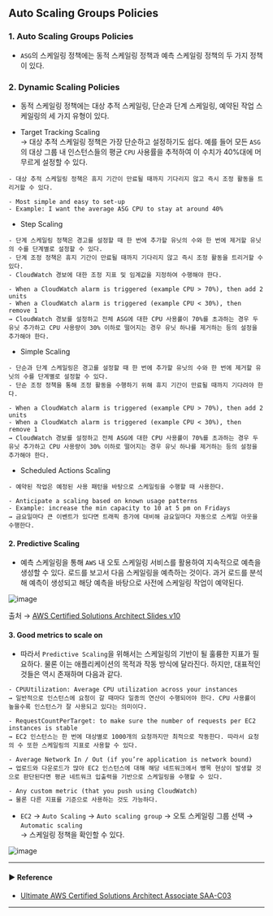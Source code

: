 ## Auto Scaling Groups Policies
### 1. Auto Scaling Groups Policies
- `ASG`의 스케일링 정책에는 동적 스케일링 정책과 예측 스케일링 정책의 두 가지 정책이 있다. 

### 2. Dynamic Scaling Policies
- 동적 스케일링 정책에는 대상 추적 스케일링, 단순과 단계 스케일링, 예약된 작업 스케일링의 세 가지 유형이 있다.

- Target Tracking Scaling  
→ 대상 추적 스케일링 정책은 가장 단순하고 설정하기도 쉽다. 예를 들어 모든 `ASG`의 대상 그룹 내 인스턴스들의 평균 `CPU` 사용률을 추적하여 이 수치가 40%대에 머무르게 설정할 수 있다.
~~~
- 대상 추적 스케일링 정책은 휴지 기간이 만료될 때까지 기다리지 않고 즉시 조정 활동을 트리거할 수 있다.

- Most simple and easy to set-up
- Example: I want the average ASG CPU to stay at around 40%
~~~

- Step Scaling
~~~
- 단계 스케일링 정책은 경고를 설정할 때 한 번에 추가할 유닛의 수와 한 번에 제거할 유닛의 수를 단계별로 설정할 수 있다.
- 단계 조정 정책은 휴지 기간이 만료될 때까지 기다리지 않고 즉시 조정 활동을 트리거할 수 있다.
- CloudWatch 경보에 대한 조정 지표 및 임계값을 지정하여 수행해야 한다.

- When a CloudWatch alarm is triggered (example CPU > 70%), then add 2 units
- When a CloudWatch alarm is triggered (example CPU < 30%), then remove 1
→ CloudWatch 경보를 설정하고 전체 ASG에 대한 CPU 사용률이 70%를 초과하는 경우 두 유닛 추가하고 CPU 사용량이 30% 이하로 떨어지는 경우 유닛 하나를 제거하는 등의 설정을 추가해야 한다.
~~~

- Simple Scaling
~~~
- 단순과 단계 스케일링은 경고를 설정할 때 한 번에 추가할 유닛의 수와 한 번에 제거할 유닛의 수를 단계별로 설정할 수 있다.
- 단순 조정 정책을 통해 조정 활동을 수행하기 위해 휴지 기간이 만료될 때까지 기다려야 한다.

- When a CloudWatch alarm is triggered (example CPU > 70%), then add 2 units
- When a CloudWatch alarm is triggered (example CPU < 30%), then remove 1
→ CloudWatch 경보를 설정하고 전체 ASG에 대한 CPU 사용률이 70%를 초과하는 경우 두 유닛 추가하고 CPU 사용량이 30% 이하로 떨어지는 경우 유닛 하나를 제거하는 등의 설정을 추가해야 한다.

~~~

- Scheduled Actions Scaling
~~~
- 예약된 작업은 예정된 사용 패턴을 바탕으로 스케일링을 수행할 때 사용한다. 

- Anticipate a scaling based on known usage patterns
- Example: increase the min capacity to 10 at 5 pm on Fridays
→ 금요일마다 큰 이벤트가 있다면 트래픽 증가에 대비해 금요일마다 자동으로 스케일 아웃을 수행한다.
~~~

#### 2. Predictive Scaling
- 예측 스케일링을 통해 `AWS` 내 오토 스케일링 서비스를 활용하여 지속적으로 예측을 생성할 수 있다. 로드를 보고서 다음 스케일링을 예측하는 것이다. 과거 로드를 분석해 예측이 생성되고 해당 예측을 바탕으로 사전에 스케일링 작업이 예약된다.

![image](https://user-images.githubusercontent.com/97398071/233829911-a7a3c3d9-a028-4600-a28e-0e9d0e5fc7b7.png)

출처 → [AWS Certified Solutions Architect Slides v10](https://courses.datacumulus.com/downloads/certified-solutions-architect-pn9/)

#### 3. Good metrics to scale on
- 따라서 `Predictive Scaling`을 위해서는 스케일링의 기반이 될 훌륭한 지표가 필요하다. 물론 이는 애플리케이션의 목적과 작동 방식에 달라진다. 하지만, 대표적인 것들은 역시 존재하며 다음과 같다.
~~~
- CPUUtilization: Average CPU utilization across your instances
→ 일반적으로 인스턴스에 요청이 갈 때마다 일종의 연산이 수행되어야 한다. CPU 사용률이 높을수록 인스턴스가 잘 사용되고 있다는 의미이다.

- RequestCountPerTarget: to make sure the number of requests per EC2 instances is stable
→ EC2 인스턴스는 한 번에 대상별로 1000개의 요청까지만 최적으로 작동한다. 따라서 요청의 수 또한 스케일링의 지표로 사용할 수 있다.

- Average Network In / Out (if you’re application is network bound)
→ 업로드와 다운로드가 많아 EC2 인스턴스에 대해 해당 네트워크에서 병목 현상이 발생할 것으로 판단된다면 평균 네트워크 입출력을 기반으로 스케일링을 수행할 수 있다.

- Any custom metric (that you push using CloudWatch)
→ 물론 다른 지표를 기준으로 사용하는 것도 가능하다.
~~~

- `EC2` → `Auto Scaling` → `Auto scaling group` → 오토 스케일링 그룹 선택 → `Automatic scaling`  
→ 스케일링 정책을 확인할 수 있다.

![image](https://user-images.githubusercontent.com/97398071/233830457-01eb44de-0b88-41e0-8cc7-9193e9cd918d.png)

---
#### ▶ Reference
- [Ultimate AWS Certified Solutions Architect Associate SAA-C03](https://www.udemy.com/course/aws-certified-solutions-architect-associate-saa-c03/)
---